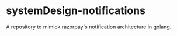 # systemDesign-notifications
A repository to mimick razorpay's notification architecture in golang.
